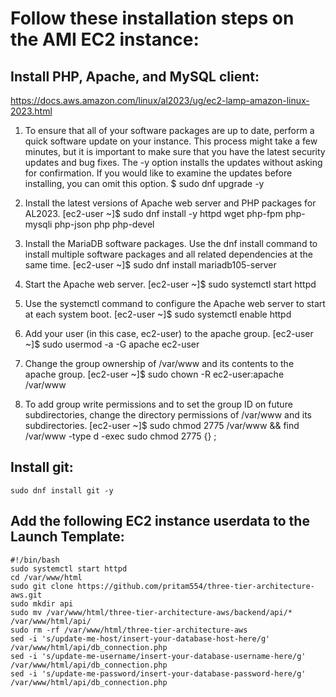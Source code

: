 # Follow these installation steps on the AMI EC2 instance:

## Install PHP, Apache, and MySQL client:
https://docs.aws.amazon.com/linux/al2023/ug/ec2-lamp-amazon-linux-2023.html

1. To ensure that all of your software packages are up to date, perform a quick software update on your instance. This process might take a few minutes, but it is important to make sure that you have the latest security updates and bug fixes.
The -y option installs the updates without asking for confirmation. If you would like to examine the updates before installing, you can omit this option.
$ sudo dnf upgrade -y

2. Install the latest versions of Apache web server and PHP packages for AL2023.
[ec2-user ~]$ sudo dnf install -y httpd wget php-fpm php-mysqli php-json php php-devel


3. Install the MariaDB software packages. Use the dnf install command to install multiple software packages and all related dependencies at the same time.
[ec2-user ~]$ sudo dnf install mariadb105-server


4. Start the Apache web server.
[ec2-user ~]$ sudo systemctl start httpd

5. Use the systemctl command to configure the Apache web server to start at each system boot.
[ec2-user ~]$ sudo systemctl enable httpd

6. Add your user (in this case, ec2-user) to the apache group.
[ec2-user ~]$ sudo usermod -a -G apache ec2-user


7. Change the group ownership of /var/www and its contents to the apache group.
[ec2-user ~]$ sudo chown -R ec2-user:apache /var/www

8. To add group write permissions and to set the group ID on future subdirectories, change the directory permissions of /var/www and its subdirectories.
[ec2-user ~]$ sudo chmod 2775 /var/www && find /var/www -type d -exec sudo chmod 2775 {} \;


## Install git:
```
sudo dnf install git -y
```

## Add the following EC2 instance userdata to the Launch Template:

```
#!/bin/bash
sudo systemctl start httpd
cd /var/www/html
sudo git clone https://github.com/pritam554/three-tier-architecture-aws.git
sudo mkdir api
sudo mv /var/www/html/three-tier-architecture-aws/backend/api/* /var/www/html/api/
sudo rm -rf /var/www/html/three-tier-architecture-aws
sed -i 's/update-me-host/insert-your-database-host-here/g' /var/www/html/api/db_connection.php
sed -i 's/update-me-username/insert-your-database-username-here/g' /var/www/html/api/db_connection.php
sed -i 's/update-me-password/insert-your-database-password-here/g' /var/www/html/api/db_connection.php
```
